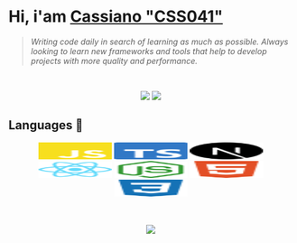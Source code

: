 # Hi, i'am [Cassiano "CSS041"](https://github.com/SCSS041)

> *Writing code daily in search of learning as much as possible. Always looking to learn new frameworks and tools that help to develop projects with more quality and performance.*

<br />

<p align="center">
 <img src="https://lanyard-profile-readme.vercel.app/api/393490411932483592" padding="10px" height="150" />
 <img src="https://discordav.deno.dev/393490411932483592" width="150" padding="10px" />
</p>

## Languages 🔨

<p align="center">
<img src="/assets/javascript.svg" padding="5px" alt="javascript" width="130" height="30"/>
<img src="/assets/typescript.svg" alt="typescript" padding="10px" width="130" height="30"/>
<img src="/assets/nextjs.svg" alt="NextJS" padding="10px" width="130" height="30" />
<img src="/assets/reactjs.svg" alt="React" padding="10px" width="130" height="30" />
<img src="/assets/nodejs.svg" alt="NodeJS" padding="10px" width="130" height="30"/>
<img src="/assets/html5.svg" alt="HTML5" padding="10px" width="130" height="30"/>
<img src="/assets/css3.svg" alt="CSS3" padding="10px" width="130" height="30"/>
</p>
<br />
<p align="center">
<img align="center" src="https://github-readme-stats.vercel.app/api?username=SCSS041&show_icons=true&theme=radical" width="400">
</p>
